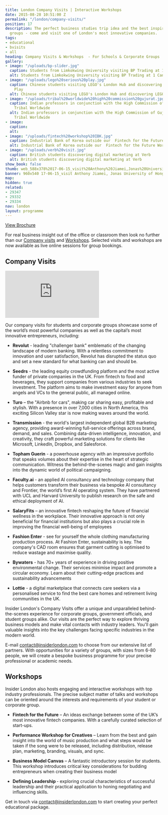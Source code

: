 ```yaml
---
title: London Company Visits | Interactive Workshops
date: 2015-08-28 10:51:00 Z
permalink: "/london/company-visits/"
position: 17
description: The perfect business studies trip idea and the best inspiration for corporate
  groups - come and visit one of London's most innovative companies.
tags:
- educational
- bvisits
- all
heading: Company Visits & Workshops  - For Schools & Corporate Groups
gallery:
- image: "/uploads/bp-slider.jpg"
  caption: Students from Limkokwing University visiting BP Trading at 1 Canary Wharf
  alt: Students from Limkokwing University visiting BP Trading at 1 Canary Wharf
- image: "/uploads/lego%20serious%20play.jpg"
  caption: Chinese students visiting LEGO's London Hub and discovering LEGO Serious
    Play
  alt: Chinese students visiting LEGO's London Hub and discovering LEGO Serious Play
- image: "/uploads/tribal%20worldwide%20high%20commission%20gujurat.jpg"
  caption: Indian professors in conjunction with the High Commission of Gujurat visiting
    Tribal Worldwide
  alt: Indian professors in conjunction with the High Commission of Gujurat visiting
    Tribal Worldwide
- image: 
  caption: 
  alt: 
- image: "/uploads/fintech%20workshop%20IBK.jpg"
  caption: Industrial Bank of Korea outside our  Fintech for the Future Workshop
  alt: Industrial Bank of Korea outside our  Fintech for the Future Workshop
- image: "/uploads/verb%20visit.jpg"
  caption: British students discovering digital marketing at Verb
  alt: British students discovering digital marketing at Verb
show_book: false
thumb: web_588x378%2017-06-15_visit%20Anthony%20Jiamei,Jonas%20University%20of%20Hong%20Kong.jpg
banner: 960x540 17-06-15_visit Anthony Jiamei, Jonas University of Hong Kong.jpg
map: 
hidden: true
related:
- 29347
- 29332
- 29334
nav: london
layout: programme
---
```


<a onclick="gtag('event', 'Click', { 'event_category': 'Brochure', 'event_label':'Company Visits' });" class="c-btn c-btn--primary c-btn--red" href="/assets/brochures/Company Visit Brochure Spring 2024.pdf">View Brochure</a>

For real business insight out of the office or classroom then look no further than our [Company visits](#company-visits) and [Workshops](#workshops). Selected visits and workshops are now available as live online sessions for group bookings.

## Company Visits

<div class="o-ratio o-ratio--16:9 u-margin-bottom">
  <iframe src="https://player.vimeo.com/video/378264280" frameborder="0" allow="autoplay; fullscreen" allowfullscreen></iframe>
</div>

Our company visits for students and corporate groups showcase some of the world’s most powerful companies as well as the capital’s most innovative entrepreneurs, including:

- **Revolut** - leading "challenger bank" emblematic of the changing landscape of modern banking. With a relentless commitment to innovation and user satisfaction, Revolut has disrupted the status quo and set a new standard for what banking can and should be. 
- **Seedrs** - the leading equity crowdfunding platform and the most active funder of private companies in the UK.  From fintech to food and beverages, they support companies from various industries to seek investment. The platform aims to make investment easy for anyone from angels and VCs to the general public, all managed online.
- **Turo** – the "Airbnb for cars", making car sharing easy, profitable and stylish. With a presence in over 7,000 cities in North America, this exciting Silicon Valley star is now making waves around the world.
- **Transmission** - the world's largest independent global B2B marketing agency, providing award-winning full-service offerings across brand, demand, and sales. Combining data-driven intelligence, innovation, and creativity, they craft powerful marketing solutions for clients like Microsoft, LinkedIn, Dropbox, and Salesforce.
- **Topham Guerin** - a powerhouse agency with an impressive portfolio that speaks volumes about their expertise in the heart of strategic communication. Witness the behind-the-scenes magic and gain insights into the dynamic world of political campaigning.
 
- **Faculty.ai** - an applied AI consultancy and technology company that helps customers transform their business via bespoke AI consultancy and Frontier, the world’s first AI operating system. They have partnered with UCL and Harvard University to publish research on the safe and ethical deployment of AI.
- **SalaryFits** – an innovative fintech reshaping the future of financial wellness in the workplace. Their innovative approach is not only beneficial for financial institutions but also plays a crucial role in improving the financial well-being of employees
- **Fashion Enter** - see for yourself the whole clothing manufacturing production process. At Fashion Enter, sustainability is key. The company's CAD room ensures that garment cutting is optimised to reduce wastage and maximise quality. 
- **Bywaters** - has 70+ years of experience in driving positive environmental change. Their services minimise impact and promote a circular economy. Learn about their cutting-edge practices and sustainability advancements
- **Lottie** - a digital marketplace that connects care seekers via a personalised service to find the best care homes and retirement living communities in the UK. 

 
Insider London's Company Visits offer a unique and unparalleled behind-the-scenes experience for corporate groups, government officials, and student groups alike. Our visits are the perfect way to explore thriving business models and make vital contacts with industry leaders. You'll gain valuable insights into the key challenges facing specific industries in the modern world.

E-mail [contact@insiderlondon.com](mailto:contact@insiderlondon.com) to choose from our extensive list of partners. With opportunities for a variety of groups, with sizes from 6-80 people, we will create a bespoke business programme for your precise professional or academic needs.

## Workshops

Insider London also hosts engaging and interactive workshops with top industry professionals. The precise subject matter of talks and workshops can be oriented around the interests and requirements of your student or corporate group.

- **Fintech for the Future** – An ideas exchange between some of the UK’s most innovative fintech companies. With a carefully curated selection of start-ups.
- **Performance Workshop for Creatives** – Learn from the best and gain insight into the world of music production and what steps would be taken if the song were to be released, including distribution, release plan, marketing, branding, visuals, and sync.


- **Business Model Canvas** – A fantastic introductory session for students. This workshop introduces critical key considerations for budding entrepreneurs when creating their business model
- **Defining Leadership** - exploring crucial characteristics of successful leadership and their practical application to honing negotiating and influencing skills.

Get in touch via [contact@insiderlondon.com](mailto:contact@insiderlondon.com) to start creating your perfect educational package.

